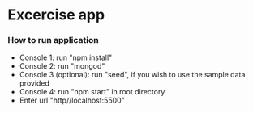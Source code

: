 # Excercise app

### How to run application 

* Console 1: run "npm install"
* Console 2: run "mongod"
* Console 3 (optional): run "seed", if you wish to use the sample data provided
* Console 4: run "npm start" in root directory
* Enter url "http//localhost:5500"